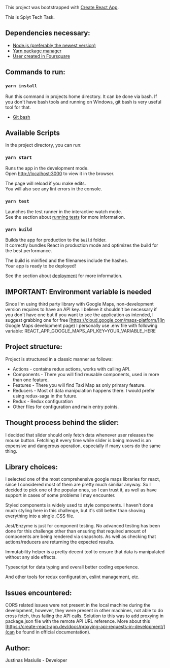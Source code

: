 This project was bootstrapped with [Create React App](https://github.com/facebook/create-react-app).

This is Splyt Tech Task. 
## Dependencies necessary:
- [Node.js (preferably the newest version)](https://nodejs.org/en/)
- [Yarn package manager](https://classic.yarnpkg.com/en/docs/install/#windows-stable)
- [User created in Foursquare](https://developer.foursquare.com/docs/)

## Commands to run:

### `yarn install`

Run this command in projects home directory. It can be done via bash.
If you don't have bash tools and running on Windows, git bash is very useful tool for that.
- [Git bash](https://gitforwindows.org/)

## Available Scripts

In the project directory, you can run:

### `yarn start`

Runs the app in the development mode.<br />
Open [http://localhost:3000](http://localhost:3000) to view it in the browser.

The page will reload if you make edits.<br />
You will also see any lint errors in the console.

### `yarn test`

Launches the test runner in the interactive watch mode.<br />
See the section about [running tests](https://facebook.github.io/create-react-app/docs/running-tests) for more information.

### `yarn build`

Builds the app for production to the `build` folder.<br />
It correctly bundles React in production mode and optimizes the build for the best performance.

The build is minified and the filenames include the hashes.<br />
Your app is ready to be deployed!

See the section about [deployment](https://facebook.github.io/create-react-app/docs/deployment) for more information.

## IMPORTANT: Environment variable is needed
Since I'm using third party library with Google Maps, non-development version requires to have an API key. I believe it shouldn't be necessary if you don't have one but if you want to see the application as intended, I suggest grabbing one for free [https://cloud.google.com/maps-platform/](in Google Maps development page)
I personally use .env file with following variable:
REACT_APP_GOOGLE_MAPS_API_KEY=YOUR_VARIABLE_HERE

## Project structure:
Project is structured in a classic manner as follows:
- Actions - contains redux actions, works with calling API.
- Components - There you will find reusable components, used in more than one feature.
- Features - There you will find Taxi Map as only primary feature.
- Reducers - Most of data manipulation happens there. I would prefer using redux-saga in the future.
- Redux - Redux configuration
- Other files for configuration and main entry points.

## Thought process behind the slider:
I decided that slider should only fetch data whenever user releases the mouse button. Fetching it every time while slider is being moved is an expensive and dangerous operation, especially if many users do the same thing.

## Library choices:
I selected one of the most comprehensive google maps libraries for react, since I considered most of them are pretty much similiar anyway. So I decided to pick one of the popular ones, so I can trust it, as well as have support in cases of some problems I may encounter.

Styled components is widely used to style components. I haven't done much styling here in this challenge, but it's still better than shoving everything into a single .CSS file.

Jest/Enzyme is just for component testing. No advanced testing has been done for this challenge other than ensuring that required amount of components are being rendered via snapshots. As well as checking that actions/reducers are returning the expected results.

Immutability helper is a pretty decent tool to ensure that data is manipulated without any side effects.

Typescript for data typing and overall better coding experience.

And other tools for redux configuration, eslint management, etc.

## Issues encountered:
CORS related issues were not present in the local machine during the development, however, they were present in other machines, not able to do cross fetch, thus failing the API calls. Solution to this was to add proxying in package.json file with the remote API URL reference.
More about this [https://create-react-app.dev/docs/proxying-api-requests-in-development/](can be found in official documentation).
## Author:
Justinas Masiulis - Developer